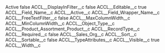 <?xml version="1.0" encoding="UTF-8"?>
<CustomMetadata xmlns="http://soap.sforce.com/2006/04/metadata" xmlns:xsi="http://www.w3.org/2001/XMLSchema-instance" xmlns:xsd="http://www.w3.org/2001/XMLSchema">
    <label>Active</label>
    <protected>false</protected>
    <values>
        <field>ACCL__DisplayInFilter__c</field>
        <value xsi:type="xsd:boolean">false</value>
    </values>
    <values>
        <field>ACCL__Editable__c</field>
        <value xsi:type="xsd:boolean">true</value>
    </values>
    <values>
        <field>ACCL__Field_Name__c</field>
        <value xsi:type="xsd:string">ACCL__Active__c</value>
    </values>
    <values>
        <field>ACCL__Field_Wrapper_Name__c</field>
        <value xsi:nil="true"/>
    </values>
    <values>
        <field>ACCL__FreeTextFilter__c</field>
        <value xsi:type="xsd:boolean">false</value>
    </values>
    <values>
        <field>ACCL__MaxColumnWidth__c</field>
        <value xsi:nil="true"/>
    </values>
    <values>
        <field>ACCL__MinColumnWidth__c</field>
        <value xsi:nil="true"/>
    </values>
    <values>
        <field>ACCL__Object_Type__c</field>
        <value xsi:type="xsd:string">ACCL__Product_Assortment_Product__c</value>
    </values>
    <values>
        <field>ACCL__RecordType__c</field>
        <value xsi:nil="true"/>
    </values>
    <values>
        <field>ACCL__Required__c</field>
        <value xsi:type="xsd:boolean">false</value>
    </values>
    <values>
        <field>ACCL__Sales_Org__c</field>
        <value xsi:nil="true"/>
    </values>
    <values>
        <field>ACCL__Sort__c</field>
        <value xsi:nil="true"/>
    </values>
    <values>
        <field>ACCL__Sortable__c</field>
        <value xsi:type="xsd:boolean">false</value>
    </values>
    <values>
        <field>ACCL__TypeAttributes__c</field>
        <value xsi:nil="true"/>
    </values>
    <values>
        <field>ACCL__Visible__c</field>
        <value xsi:type="xsd:boolean">true</value>
    </values>
    <values>
        <field>ACCL__Width__c</field>
        <value xsi:nil="true"/>
    </values>
</CustomMetadata>
